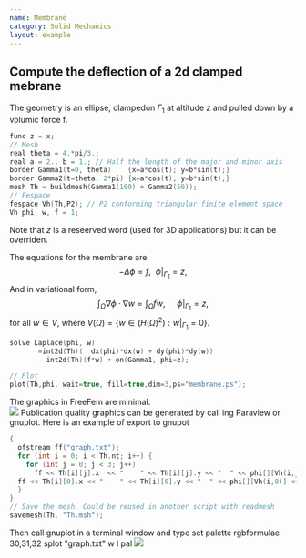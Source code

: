 ```yaml
---
name: Membrane
category: Solid Mechanics
layout: example
---
```


## Compute the deflection of a 2d clamped mebrane
The geometry is an ellipse, clampedon ${\Gamma_1}$  at altitude $z$ and  pulled down by a volumic force f.
~~~c++
func z = x;
// Mesh
real theta = 4.*pi/3.;
real a = 2., b = 1.; // Half the length of the major and minor axis
border Gamma1(t=0, theta)    {x=a*cos(t); y=b*sin(t);}
border Gamma2(t=theta, 2*pi) {x=a*cos(t); y=b*sin(t);}
mesh Th = buildmesh(Gamma1(100) + Gamma2(50));
// Fespace
fespace Vh(Th,P2); // P2 conforming triangular finite element space
Vh phi, w, f = 1;
~~~
Note that $z$ is a reseerved word (used for 3D applications) but it can be overriden.  

The equations for the membrane are
$$
-\Delta \phi=f, ~~\phi|_{\Gamma_1}=z, 
$$
And in variational form, 
$$
  \int_{\Omega}\nabla \phi \cdot\nabla w = \int_\Omega f w,\quad  ~\phi|_{\Gamma_1}=z,
$$
for all $w\in V$, where $V(\Omega)=\{ w\in (H(\Omega)^2): w|_{\Gamma_1}=0\}$.
~~~c++
solve Laplace(phi, w)
       =int2d(Th)(  dx(phi)*dx(w) + dy(phi)*dy(w))
       - int2d(Th)(f*w) + on(Gamma1, phi=z);

// Plot
plot(Th,phi, wait=true, fill=true,dim=3,ps="membrane.ps"); 
~~~
The graphics in FreeFem are minimal.  
![][_solution]
Publication quality graphics can be generated by call ing Paraview or gnuplot.
Here is an example of export to gnupot
~~~c++
{
  ofstream ff("graph.txt");
  for (int i = 0; i < Th.nt; i++) {
    for (int j = 0; j < 3; j++)
      ff << Th[i][j].x  << "    " << Th[i][j].y << "  " << phi[][Vh(i,j)] << endl;
  ff << Th[i][0].x << "    " << Th[i][0].y << "  " << phi[][Vh(i,0)] << endl << endl << endl;
  }
}
// Save the mesh. Could be reused in another script with readmesh
savemesh(Th, "Th.msh");
~~~
Then call gnuplot in a terminal window and type
set palette rgbformulae 30,31,32
splot "graph.txt" w l pal
![][_gnuplot]

[_solution]: https://raw.githubusercontent.com/phtournier/ffmdtest/refs/heads/main/md/figures/membrane/solution.png

[_gnuplot]: https://raw.githubusercontent.com/phtournier/ffmdtest/refs/heads/main/md/figures/membrane/gnuplot.png

